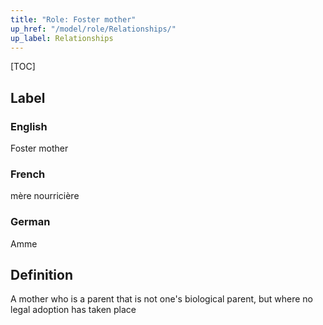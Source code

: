 ```yaml
---
title: "Role: Foster mother"
up_href: "/model/role/Relationships/"
up_label: Relationships
---
```


[TOC]

## Label

### English
Foster mother

### French
mère nourricière

### German
Amme

## Definition
A mother who is a parent that is not one's biological parent, but where no legal adoption has taken place
